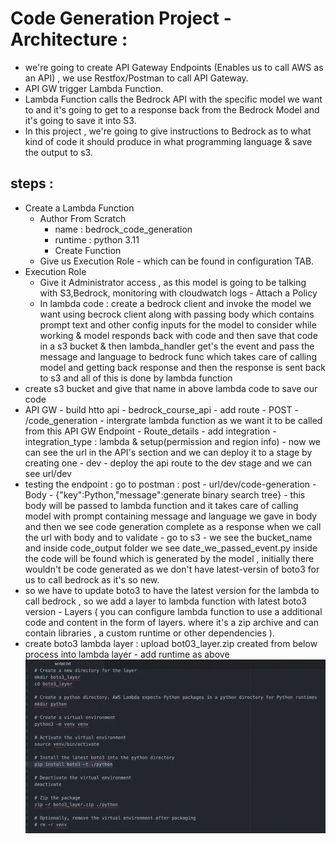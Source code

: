 # Code Generation Project - Architecture :

- we're going to create API Gateway Endpoints (Enables us to call AWS as an API) , we use Restfox/Postman to call API Gateway.
- API GW trigger Lambda Function.
- Lambda Function calls the Bedrock API with the specific model we want to and it's going to get to a response back from the Bedrock Model and it's going to save it into S3.
- In this project , we're going to give instructions to Bedrock as to what kind of code it should produce in what programming language & save the output to s3.

## steps :

- Create a Lambda Function
  - Author From Scratch
    - name : bedrock_code_generation
    - runtime : python 3.11
    - Create Function
  - Give us Execution Role - which can be found in configuration TAB.
- Execution Role
  - Give it Administrator access , as this model is going to be talking with S3,Bedrock, monitoring with cloudwatch logs - Attach a Policy
  - In lambda code : create a bedrock client and invoke the model we want using becrock client along with passing body which contains prompt text and other config inputs for the model to consider while working & model responds back with code and then save that code in a s3 bucket & then lambda_handler get's the event and pass the message and language to bedrock func which takes care of calling model and getting back response and then the response is sent back to s3 and all of this is done by lambda function
- create s3 bucket and give that name in above lambda code to save our code
- API GW - build htto api - bedrock_course_api - add route - POST - /code_generation - intergrate lambda function as we want it to be called from this API GW Endpoint - Route_details - add integration - integration_type : lambda & setup(permission and region info) - now we can see the url in the API's section and we can deploy it to a stage by creating one - dev - deploy the api route to the dev stage and we can see url/dev
- testing the endpoint : go to postman : post - url/dev/code-generation - Body - {"key":Python,"message":generate binary search tree} - this body will be passed to lambda function and it takes care of calling model with prompt containing message and language we gave in body and then we see code generation complete as a response when we call the url with body and to validate - go to s3 - we see the bucket_name and inside code_output folder we see date_we_passed_event.py inside the code will be found which is generated by the model , initially there wouldn't be code generated as we don't have latest-versin of boto3 for us to call bedrock as it's so new.
- so we have to update boto3 to have the latest version for the lambda to call bedrock , so we add a layer to lambda function with latest boto3 version - Layers ( you can configure lambda function to use a additional code and content in the form of layers. where it's a zip archive and can contain libraries , a custom runtime or other dependencies ).
- create boto3 lambda layer : upload bot03_layer.zip created from below process into lambda layer - add runtime as above
  ![alt text](image.png)
